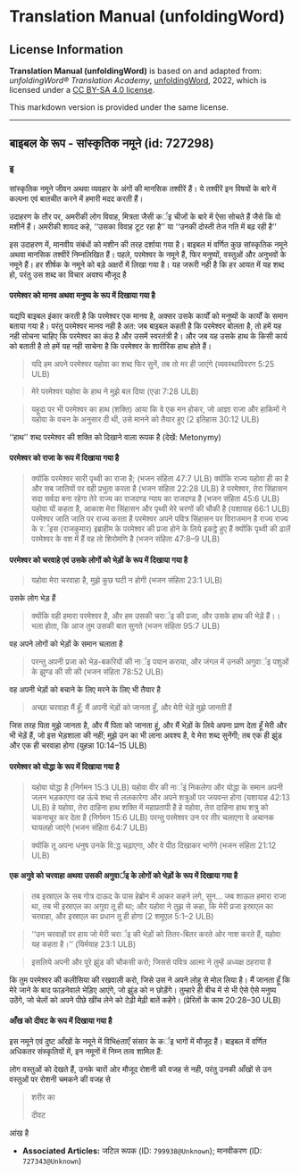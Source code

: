 # Translation Manual (unfoldingWord)

## License Information

**Translation Manual (unfoldingWord)** is based on and adapted from: _unfoldingWord® Translation Academy_, [unfoldingWord](https://unfoldingword.org/utw), 2022, which is licensed under a [CC BY-SA 4.0 license](https://creativecommons.org/licenses/by-sa/4.0/legalcode.en).

This markdown version is provided under the same license.



--------------------------------

## बाइबल के रूप - सांस्कृतिक नमूने (id: 727298)

### इ

सांस्कृतिक नमूने जीवन अथवा व्यवहार के अंगों की मानसिक तश्वीरें हैं। ये तश्वीरें इन विषयों के बारे में कल्पना एवं बातचीत करने में हमारी मदद करती हैं।

उदाहरण के तौर पर, अमरीकी लोग विवाह, मित्रता जैसी कर्इ चीजों के बारे में ऐसा सोचते हैं जैसे कि वो मशीनें हैं। अमरीकी शायद कहे, ‘‘उसका विवाह टूट रहा है’’ या ‘‘उनकी दोस्ती तेज गति में बढ़ रही है’’

इस उदाहरण में, मानवीय संबंधों को मशीन की तरह दर्शाया गया है। बाइबल मं वर्णित कुछ सांस्कृतिक नमूने अथवा मानसिक तश्वीरें निम्नलिखित हैं। पहले, परमेश्वर के नमूने हैं, फिर मनुष्यों, वस्तुओं और अनुभवों के नमूने हैं। हर शीर्षक के नमूने को बड़े अक्षरों में लिखा गया है। यह जरूरी नही है कि हर आयत में यह शब्द हो, परंतु उस शब्द का विचार अवश्य मौजूद है

#### परमेश्वर को मानव अथवा मनुष्य के रूप में दिखाया गया है

यद्यपि बाइबल इंकार करती है कि परमेश्वर एक मानव है, अक्सर उसके कार्यों को मनुष्यों के कार्यों के समान बताया गया है। परंतु परमेश्वर मानव नही है अत: जब बाइबल कहती है कि परमेश्वर बोलता है, तो हमें यह नही सोचना चाहिए कि परमेश्वर का कंठ है और उसमें स्वरतंत्री है। और जब यह उसके हाथ के किसी कार्य को बताती है तो हमें यह नही साचेना है कि परमेश्वर के शारीरिक हाथ होते हैं।

> यदि हम अपने परमेश्वर यहोवा का शब्द फिर सुनें, तब तो मर ही जाएंगे (व्यवस्थाविवरण 5:25 ULB)

> मेरे परमेश्वर यहोवा के हाथ ने मुझे बल दिया (एज्रा 7:28 ULB)

> यहूदा पर भी परमेश्वर का हाथ (शक्ति) आया कि वे एक मन होकर, जो आज्ञा राजा और हाकिमों ने यहोवा के वचन के अनुसार दी थी, उसे मानने को तैयार हुए (2 इतिहास 30:12 ULB)

‘‘हाथ’’ शब्द परमेश्वर की शक्ति को दिखाने वाला रूपक है (देखें: Metonymy)

#### परमेश्वर को राजा के रूप में दिखाया गया है

> क्योंकि परमेश्वर सारी पृथ्वी का राजा है; (भजन संहिता 47:7 ULB) क्योंकि राज्य यहोवा ही का है और सब जातियों पर वही प्रभुता करता है (भजन संहिता 22:28 ULB) हे परमेश्वर, तेरा सिंहासन सदा सर्वदा बना रहेगा तेरे राज्य का राजदण्ड न्याय का राजदण्ड है (भजन संहिता 45:6 ULB) यहोवा यों कहता है, आकाश मेरा सिंहासन और पृथ्वी मेरे चरणों की चौकी है (यशायाह 66:1 ULB) परमेश्वर जाति जाति पर राज्य करता है परमेश्वर अपने पवित्र सिंहासन पर विराजमान है राज्य राज्य के रर्इस (राजकुमार) इब्राहीम के परमेश्वर की प्रजा होने के लिये इकट्ठे हुए हैं क्योंकि पृथ्वी की ढालें परमेश्वर के वश में हैं वह तो शिरोमणि है (भजन संहिता 47:8–9 ULB)

#### परमेश्वर को चरवाहे एवं उसके लोगों को भेड़ों के रूप में दिखाया गया है

> यहोवा मेरा चरवाहा है, मुझे कुछ घटी न होगी (भजन संहिता 23:1 ULB)

उसके लोग भेड़ हैं

> क्योंकि वही हमारा परमेश्वर है, और हम उसकी चरार्इ की प्रजा, और उसके हाथ की भेड़ें हैं।। भला होता, कि आज तुम उसकी बात सुनते (भजन संहिता 95:7 ULB)

वह अपने लोगों को भेड़ों के समान चलाता है

> परन्तु अपनी प्रजा को भेड़\-बकरियों की नार्इ पयान कराया, और जंगल में उनकी अगुवार्इ पशुओं के झुण्ड की सी की (भजन संहिता 78:52 ULB)

वह अपनी भेड़ों को बचाने के लिए मरने के लिए भी तैयार है

> अच्छा चरवाहा मैं हूँ; मैं अपनी भेड़ों को जानता हूँ, और मेरी भेड़ें मुझे जानती हैं

जिस तरह पिता मुझे जानता है, और मैं पिता को जानता हूं, और मैं भेड़ों के लिये अपना प्राण देता हूँ मेरी और भी भेड़ें हैं, जो इस भेड़शाला की नहीं; मुझे उन का भी लाना अवश्य है, वे मेरा शब्द सुनेंगी; तब एक ही झुंड और एक ही चरवाहा होगा (युहन्ना 10:14–15 ULB)

#### परमेश्वर को योद्धा के रूप में दिखाया गया है

> यहोवा योद्धा है (निर्गमन 15:3 ULB) यहोवा वीर की नार्इं निकलेगा और योद्धा के समान अपनी जलन भड़काएगा वह ऊंचे शब्द से ललकारेगा और अपने शत्रुओं पर जयवन्त होगा (यशायाह 42:13 ULB) हे यहोवा, तेरा दाहिना हाथ शक्ति में महाप्रतापी है हे यहोवा, तेरा दाहिना हाथ शत्रु को चकनाचूर कर देता है (निर्गमन 15:6 ULB) परन्तु परमेश्वर उन पर तीर चलाएगा वे अचानक घायलहो जाएंगे (भजन संहिता 64:7 ULB)

> क्योंकि तू अपना धनुष उनके वि:द्ध चढ़ाएगा, और वे पीठ दिखाकर भागेंगे (भजन संहिता 21:12 ULB)

#### एक अगुवे को चरवाहा अथवा उसकी अगुवार्इ के लोगों को भेड़ों के रूप में दिखाया गया है

> तब इस्राएल के सब गोत्र दाऊद के पास हेब्रोन में आकर कहने लगे, सुन... जब शाऊल हमारा राजा था, तब भी इस्राएल का अगुवा तू ही था; और यहोवा ने तुझ से कहा, कि मेरी प्रजा इस्राएल का चरवाहा, और इस्राएल का प्रधान तू ही होगा (2 शमूएल 5:1–2 ULB)

> ‘‘उन चरवाहों पर हाय जो मेरी चरार्इ की भेड़ों को तितर\-बितर करते ओर नाश करते हैं, यहोवा यह कहता है।’’ (यिर्मयाह 23:1 ULB)

> इसलिये अपनी और पूरे झुंड की चौकसी करो; जिससे पवित्र आत्मा ने तुम्हें अध्यक्ष ठहराया है

कि तुम परमेश्वर की कलीसिया की रखवाली करो, जिसे उस ने अपने लोहू से मोल लिया है। मैं जानता हूँ कि मेरे जाने के बाद फाड़नेवाले भेड़िए आएंगे, जो झुंड को न छोड़ेंगे। तुम्हारे ही बीच में से भी ऐसे ऐसे मनुष्य उठेंगे, जो चेलों को अपने पीछे खींच लेने को टेढ़ी मेढ़ी बातें कहेंगे। (प्रेरितों के काम 20:28–30 ULB)

#### आँख को दीवट के रूप में दिखाया गया है

इस नमूने एवं दुष्ट आँखों के नमूने में विभिéताएँ संसार के कर्इ भागों में मौजूद हैं। बाइबल में वर्णित अधिकतर संस्कृतियों में, इन नमूनों में निम्न तत्व शामिल हैं:

लोग वस्तुओं को देखते हैं, उनके चारों ओर मौजूद रोशनी की वजह से नही, परंतु उनकी आँखों से उन वस्तुओं पर रोशनी चमकने की वजह से

> शरीर का
> 
> दीवट

 आंख है

* **Associated Articles:** जटिल रूपक (ID: `799938@Unknown`); मानवीकरण (ID: `727343@Unknown`)

